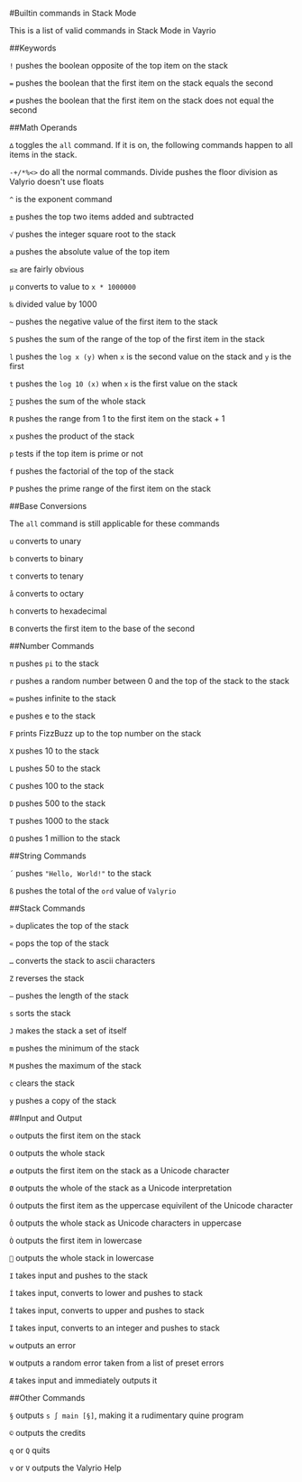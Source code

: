 #Builtin commands in Stack Mode

This is a list of valid commands in Stack Mode in Vayrio

##Keywords

`!` pushes the boolean opposite of the top item on the stack

`=` pushes the boolean that the first item on the stack equals the second

`≠` pushes the boolean that the first item on the stack does not equal the second

##Math Operands

`∆` toggles the `all` command. If it is on, the following commands happen to all items in the stack.

`-+/*%<>` do all the normal commands. Divide pushes the floor division as Valyrio doesn't use floats

`^` is the exponent command

`±` pushes the top two items added and subtracted

`√` pushes the integer square root to the stack

`a` pushes the absolute value of the top item

`≤≥` are fairly obvious

`µ` converts to value to `x * 1000000`

`‰` divided value by 1000

`~` pushes the negative value of the first item to the stack

`S` pushes the sum of the range of the top of the first item in the stack

`l` pushes the `log x (y)` when `x` is the second value on the stack and `y` is the first

`t` pushes the `log 10 (x)` when `x` is the first value on the stack

`∑` pushes the sum of the whole stack

`R` pushes the range from 1 to the first item on the stack + 1

`x` pushes the product of the stack

`p` tests if the top item is prime or not

`f` pushes the factorial of the top of the stack

`P` pushes the prime range of the first item on the stack

##Base Conversions

The `all` command is still applicable for these commands

`u` converts to unary

`b` converts to binary

`t` converts to tenary

`å` converts to octary

`h` converts to hexadecimal

`B` converts the first item to the base of the second

##Number Commands

`π` pushes `pi` to the stack

`r` pushes a random number between 0 and the top of the stack to the stack

`∞` pushes infinite to the stack

`e` pushes e to the stack

`F` prints FizzBuzz up to the top number on the stack

`X` pushes 10 to the stack

`L` pushes 50 to the stack

`C` pushes 100 to the stack

`D` pushes 500 to the stack

`T` pushes 1000 to the stack

`Ω` pushes 1 million to the stack

##String Commands

`´` pushes `"Hello, World!"` to the stack

`ß` pushes the total of the `ord` value of `Valyrio`

##Stack Commands

`»` duplicates the top of the stack

`«` pops the top of the stack

`…` converts the stack to ascii characters

`Z` reverses the stack

`—` pushes the length of the stack

`s` sorts the stack

`J` makes the stack a set of itself

`m` pushes the minimum of the stack

`M` pushes the maximum of the stack

`c` clears the stack

`y` pushes a copy of the stack

##Input and Output

`o` outputs the first item on the stack

`O` outputs the whole stack

`ø` outputs the first item on the stack as a Unicode character

`Ø` outputs the whole of the stack as a Unicode interpretation

`Ó` outputs the first item as the uppercase equivilent of the Unicode character

`Ô` outputs the whole stack as Unicode characters in uppercase

`Ò` outputs the first item in lowercase

`` outputs the whole stack in lowercase

`I` takes input and pushes to the stack

`Í` takes input, converts to lower and pushes to stack

`Î` takes input, converts to upper and pushes to stack

`Ï` takes input, converts to an integer and pushes to stack

`w` outputs an error

`W` outputs a random error taken from a list of preset errors

`Æ` takes input and immediately outputs it

##Other Commands

`§` outputs `s ∫ main [§]`, making it a rudimentary quine program

`©` outputs the credits

`q` or `Q` quits

`v` or `V` outputs the Valyrio Help

